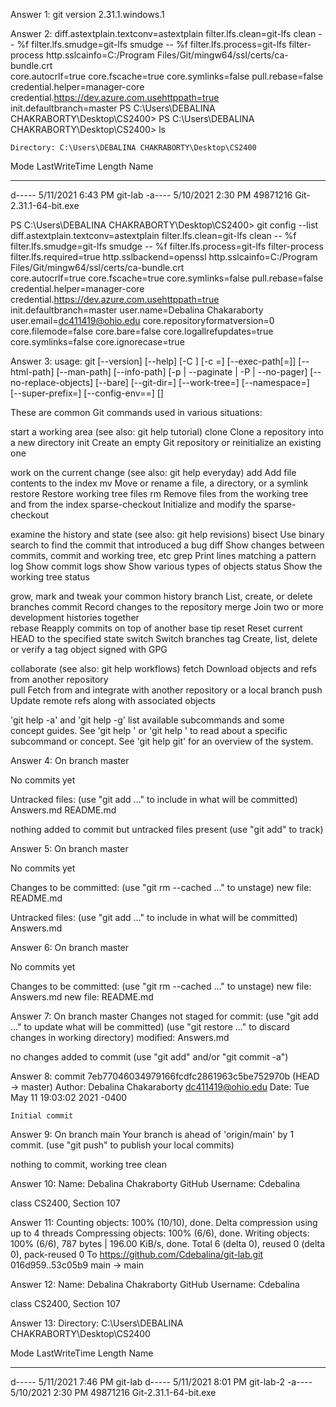 Answer 1:
git version 2.31.1.windows.1

Answer 2:
diff.astextplain.textconv=astextplain
filter.lfs.clean=git-lfs clean -- %f
filter.lfs.smudge=git-lfs smudge -- %f
filter.lfs.process=git-lfs filter-process
http.sslcainfo=C:/Program Files/Git/mingw64/ssl/certs/ca-bundle.crt        
core.autocrlf=true
core.fscache=true
core.symlinks=false
pull.rebase=false
credential.helper=manager-core
credential.https://dev.azure.com.usehttppath=true
init.defaultbranch=master
PS C:\Users\DEBALINA CHAKRABORTY\Desktop\CS2400>
PS C:\Users\DEBALINA CHAKRABORTY\Desktop\CS2400> ls

    Directory: C:\Users\DEBALINA CHAKRABORTY\Desktop\CS2400


Mode                 LastWriteTime         Length Name
----                 -------------         ------ ----
d-----         5/11/2021   6:43 PM                git-lab
-a----         5/10/2021   2:30 PM       49871216 Git-2.31.1-64-bit.exe    


PS C:\Users\DEBALINA CHAKRABORTY\Desktop\CS2400> git config --list
diff.astextplain.textconv=astextplain
filter.lfs.clean=git-lfs clean -- %f
filter.lfs.smudge=git-lfs smudge -- %f
filter.lfs.process=git-lfs filter-process
filter.lfs.required=true
http.sslbackend=openssl
http.sslcainfo=C:/Program Files/Git/mingw64/ssl/certs/ca-bundle.crt        
core.autocrlf=true
core.fscache=true
core.symlinks=false
pull.rebase=false
credential.helper=manager-core
credential.https://dev.azure.com.usehttppath=true
init.defaultbranch=master
user.name=Debalina Chakaraborty
user.email=dc411419@ohio.edu
core.repositoryformatversion=0
core.filemode=false
core.bare=false
core.logallrefupdates=true
core.symlinks=false
core.ignorecase=true


Answer 3:
usage: git [--version] [--help] [-C <path>] [-c <name>=<value>]
           [--exec-path[=<path>]] [--html-path] [--man-path] [--info-path] 
           [-p | --paginate | -P | --no-pager] [--no-replace-objects] [--bare]
           [--git-dir=<path>] [--work-tree=<path>] [--namespace=<name>]    
           [--super-prefix=<path>] [--config-env=<name>=<envvar>]
           <command> [<args>]

These are common Git commands used in various situations:

start a working area (see also: git help tutorial)
   clone             Clone a repository into a new directory
   init              Create an empty Git repository or reinitialize an existing one

work on the current change (see also: git help everyday)
   add               Add file contents to the index
   mv                Move or rename a file, a directory, or a symlink      
   restore           Restore working tree files
   rm                Remove files from the working tree and from the index 
   sparse-checkout   Initialize and modify the sparse-checkout

examine the history and state (see also: git help revisions)
   bisect            Use binary search to find the commit that introduced a bug
   diff              Show changes between commits, commit and working tree, etc
   grep              Print lines matching a pattern
   log               Show commit logs
   show              Show various types of objects
   status            Show the working tree status

grow, mark and tweak your common history
   branch            List, create, or delete branches
   commit            Record changes to the repository
   merge             Join two or more development histories together       
   rebase            Reapply commits on top of another base tip
   reset             Reset current HEAD to the specified state
   switch            Switch branches
   tag               Create, list, delete or verify a tag object signed with GPG

collaborate (see also: git help workflows)
   fetch             Download objects and refs from another repository     
   pull              Fetch from and integrate with another repository or a 
local branch
   push              Update remote refs along with associated objects      

'git help -a' and 'git help -g' list available subcommands and some        
concept guides. See 'git help <command>' or 'git help <concept>'
to read about a specific subcommand or concept.
See 'git help git' for an overview of the system.


Answer 4:
On branch master

No commits yet

Untracked files:
  (use "git add <file>..." to include in what will be committed)
        Answers.md
        README.md

nothing added to commit but untracked files present (use "git add" to track)


Answer 5:
On branch master

No commits yet

Changes to be committed:
  (use "git rm --cached <file>..." to unstage)
        new file:   README.md

Untracked files:
  (use "git add <file>..." to include in what will be committed)
        Answers.md




Answer 6:
On branch master

No commits yet

Changes to be committed:
  (use "git rm --cached <file>..." to unstage)
        new file:   Answers.md
        new file:   README.md  


Answer 7:
On branch master
Changes not staged for commit:
  (use "git add <file>..." to update what will be committed)
  (use "git restore <file>..." to discard changes in working directory)
        modified:   Answers.md

no changes added to commit (use "git add" and/or "git commit -a")       


Answer 8:
commit 7eb77046034979166fcdfc2861963c5be752970b (HEAD -> master)
Author: Debalina Chakaraborty <dc411419@ohio.edu>
Date:   Tue May 11 19:03:02 2021 -0400

    Initial commit


Answer 9:
On branch main
Your branch is ahead of 'origin/main' by 1 commit.
  (use "git push" to publish your local commits)

nothing to commit, working tree clean 



Answer 10:
Name: Debalina Chakraborty
GitHub Username: Cdebalina

class CS2400, Section 107


Answer 11:
Counting objects: 100% (10/10), done.
Delta compression using up to 4 threads
Compressing objects: 100% (6/6), done.
Writing objects: 100% (6/6), 787 bytes | 196.00 KiB/s, done.
Total 6 (delta 0), reused 0 (delta 0), pack-reused 0
To https://github.com/Cdebalina/git-lab.git
   016d959..53c05b9  main -> main


Answer 12:
Name: Debalina Chakraborty
GitHub Username: Cdebalina

class CS2400, Section 107


Answer 13:
Directory: C:\Users\DEBALINA CHAKRABORTY\Desktop\CS2400


Mode                 LastWriteTime         Length Name
----                 -------------         ------ ----
d-----         5/11/2021   7:46 PM                git-lab
d-----         5/11/2021   8:01 PM                git-lab-2
-a----         5/10/2021   2:30 PM       49871216 Git-2.31.1-64-bit.exe